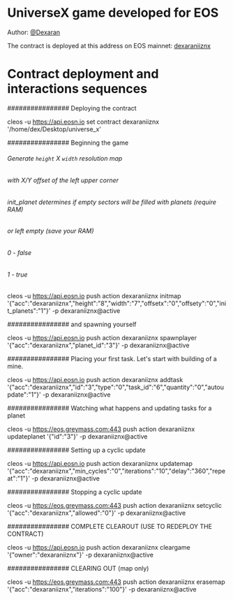 # UniverseX game developed for EOS

Author: [@Dexaran](https://github.com/Dexaran)

The contract is deployed at this address on EOS mainnet: [dexaraniiznx](https://eosauthority.com/account?account=dexaraniiznx&scope=dexaraniiznx&table=sector&limit=10&mode=contract&sub=tables)


# Contract deployment and interactions sequences


################ Deploying the contract

cleos -u https://api.eosn.io set contract dexaraniiznx '/home/dex/Desktop/universe_x'




################ Beginning the game
###### Generate `height` X `width` resolution map
###### with X/Y offset of the left upper corner
###### init_planet determines if empty sectors will be filled with planets (require RAM)
###### or left empty (save your RAM) 
###### 0 - false
###### 1 - true

cleos -u https://api.eosn.io push action dexaraniiznx initmap '{"acc":"dexaraniiznx","height":"8","width":"7","offsetx":"0","offsety":"0","init_planets":"1"}' -p dexaraniiznx@active



################  and spawning yourself

cleos -u https://api.eosn.io push action dexaraniiznx spawnplayer '{"acc":"dexaraniiznx","planet_id":"3"}' -p dexaraniiznx@active


################ Placing your first task. Let's start with building of a mine.

cleos -u https://api.eosn.io push action dexaraniiznx addtask '{"acc":"dexaraniiznx","id":"3","type":"0","task_id":"6","quantity":"0","autoupdate":"1"}' -p dexaraniiznx@active


################ Watching what happens and updating tasks for a planet

cleos -u https://eos.greymass.com:443 push action dexaraniiznx updateplanet '{"id":"3"}' -p dexaraniiznx@active


################ Setting up a cyclic update

cleos -u https://api.eosn.io push action dexaraniiznx updatemap '{"acc":"dexaraniiznx","min_cycles":"0","iterations":"10","delay":"360","repeat":"1"}' -p dexaraniiznx@active


################ Stopping a cyclic update

cleos -u https://eos.greymass.com:443 push action dexaraniiznx setcyclic '{"acc":"dexaraniiznx","allowed":"0"}' -p dexaraniiznx@active

################ COMPLETE CLEAROUT (USE TO REDEPLOY THE CONTRACT)

cleos -u https://api.eosn.io push action dexaraniiznx cleargame '{"owner":"dexaraniiznx"}' -p dexaraniiznx@active


################ CLEARING OUT (map only)

cleos -u https://eos.greymass.com:443 push action dexaraniiznx erasemap '{"acc":"dexaraniiznx","iterations":"100"}' -p dexaraniiznx@active
